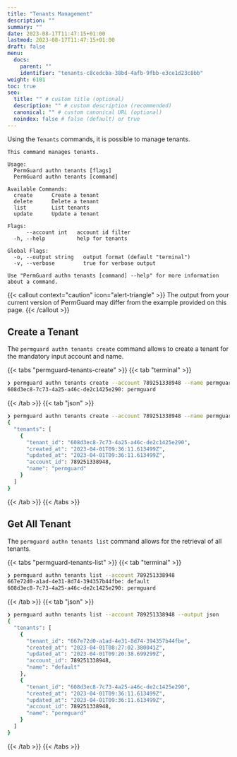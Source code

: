 ```yaml
---
title: "Tenants Management"
description: ""
summary: ""
date: 2023-08-17T11:47:15+01:00
lastmod: 2023-08-17T11:47:15+01:00
draft: false
menu:
  docs:
    parent: ""
    identifier: "tenants-c8cedcba-38bd-4afb-9fbb-e3ce1d23c8bb"
weight: 6101
toc: true
seo:
  title: "" # custom title (optional)
  description: "" # custom description (recommended)
  canonical: "" # custom canonical URL (optional)
  noindex: false # false (default) or true
---
```

Using the `Tenants` commands, it is possible to manage tenants.

```text
This command manages tenants.

Usage:
  PermGuard authn tenants [flags]
  PermGuard authn tenants [command]

Available Commands:
  create      Create a tenant
  delete      Delete a tenant
  list        List tenants
  update      Update a tenant

Flags:
      --account int   account id filter
  -h, --help          help for tenants

Global Flags:
  -o, --output string   output format (default "terminal")
  -v, --verbose         true for verbose output

Use "PermGuard authn tenants [command] --help" for more information about a command.
```

{{< callout context="caution" icon="alert-triangle" >}}
The output from your current version of PermGuard may differ from the example provided on this page.
{{< /callout >}}

## Create a Tenant

The `permguard authn tenants create` command allows to create a tenant for the mandatory input account and name.

{{< tabs "permguard-tenants-create" >}}
{{< tab "terminal" >}}

```bash
❯ permguard authn tenants create --account 789251338948 --name permguard
608d3ec8-7c73-4a25-a46c-de2c1425e290: permguard
```

{{< /tab >}}
{{< tab "json" >}}

```bash
❯ permguard authn tenants create --account 789251338948 --name permguard --output json
{
  "tenants": [
    {
      "tenant_id": "608d3ec8-7c73-4a25-a46c-de2c1425e290",
      "created_at": "2023-04-01T09:36:11.613499Z",
      "updated_at": "2023-04-01T09:36:11.613499Z",
      "account_id": 789251338948,
      "name": "permguard"
    }
  ]
}
```

{{< /tab >}}
{{< /tabs >}}

## Get All Tenant

The `permguard authn tenants list` command allows for the retrieval of all tenants.

{{< tabs "permguard-tenants-list" >}}
{{< tab "terminal" >}}

```bash
❯ permguard authn tenants list --account 789251338948
667e72d0-a1ad-4e31-8d74-394357b44fbe: default
608d3ec8-7c73-4a25-a46c-de2c1425e290: permguard
```

{{< /tab >}}
{{< tab "json" >}}

```bash
❯ permguard authn tenants list --account 789251338948 --output json
{
  "tenants": [
    {
      "tenant_id": "667e72d0-a1ad-4e31-8d74-394357b44fbe",
      "created_at": "2023-04-01T08:27:02.380041Z",
      "updated_at": "2023-04-01T09:20:38.699299Z",
      "account_id": 789251338948,
      "name": "default"
    },
    {
      "tenant_id": "608d3ec8-7c73-4a25-a46c-de2c1425e290",
      "created_at": "2023-04-01T09:36:11.613499Z",
      "updated_at": "2023-04-01T09:36:11.613499Z",
      "account_id": 789251338948,
      "name": "permguard"
    }
  ]
}
```

{{< /tab >}}
{{< /tabs >}}
